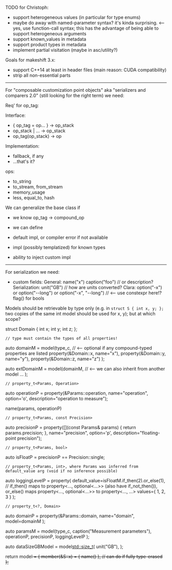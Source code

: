 
TODO for Christoph:

- support heterogeneous values (in particular for type enums)
- maybe do away with named-parameter syntax? it's kinda surprising. <-- yes, use function-call syntax; this has the advantage of being able to support heterogeneous arguments
- support known_values in metadata
- support product types in metadata
- implement partial visitation (maybe in asc/utility?)



Goals for makeshift 3.x:

- support C++14 at least in header files (main reason: CUDA compatibility)
- strip all non-essential parts


-----


For "composable customization point objects" aka "serializers and comparers 2.0" (still looking for the right term) we need:

Req' for op_tag:

Interface:
- { op_tag = op... } -> op_stack
- op_stack | ... -> op_stack
- op_tag(op_stack) -> op

Implementation:
- fallback, if any
- ...that's it?

ops:
- to_string
- to_stream, from_stream
- memory_usage
- less, equal_to, hash


We can generalize the base class if
- we know op_tag -> compound_op
- we can define 



- default impl, or compiler error if not available
- impl (possibly templatized) for known types
- ability to inject custom impl


-----


For serialization we need:
- custom fields:
	General:
		name("x")
		caption("foo") // or description?
	Serialization:
		unit("GB") // how are units converted?
	Clara:
		option("-x") or option("--long") or option("-x", "--long") // <-- use constexpr here!?
		flag() for bools


Models should be retrievable by type only (e.g. in `struct S { int x, y; };` two copies of the same int model should be used for x, y); but at which scope?


struct Domain
{
	int x;
	int y;
	int z;
};

	// type must contain the types of all properties!
auto domainM = model(type_c<Domain>, // <-- optional if any compound-typed properties are listed
	property(&Domain::x, name="x"),
	property(&Domain::y, name="y"),
	property(&Domain::z, name="z")
);

auto extDomainM = model(domainM, // <-- we can also inherit from another model
	...
);

	// property_t<Params, Operation>
auto operationP = property(&Params::operation,
	name="operation", option='o', description="operation to measure");

name(params, operationP)

	// property_t<Params, const Precision>
auto precisionP = property([](const Params& params) { return params.precision; },
	name="precision", option='p', description="floating-point precision");

	// property_t<Params, bool>
auto isFloatP = precisionP == Precision::single;

	// property_t<Params, int>, where Params was inferred from default_value arg (void if no inference possible)
auto loggingLevelP = property(
	default_value=isFloatM.if_then(2).or_else(1), // if_then() maps to property<..., optional<...>> (also have if_not_then()), or_else() maps property<..., optional<...>> to property<..., ...>
	values<int>={ 1, 2, 3 }
);

	// property_t<?, Domain>
auto domainP = property(&Params::domain,
	name="domain",
	model=domainM
);

auto paramsM = model(type_c<Params>,
	caption("Measurement parameters"),
	operationP,
	precisionP,
	loggingLevelP
);


auto dataSizeGBModel = model<std::size_t>(
	unit("GB"),
);

return model<S> = {
	member(&S::x) = { name() }, // can do if fully type-erased
};
